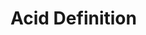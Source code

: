 <div style="float:right;margin:auto"><ebook-button title="Acids and Bases" link="https://genchem.science.psu.edu/20-1-proton-transfer"></ebook-button></div>



# Acid Definition

